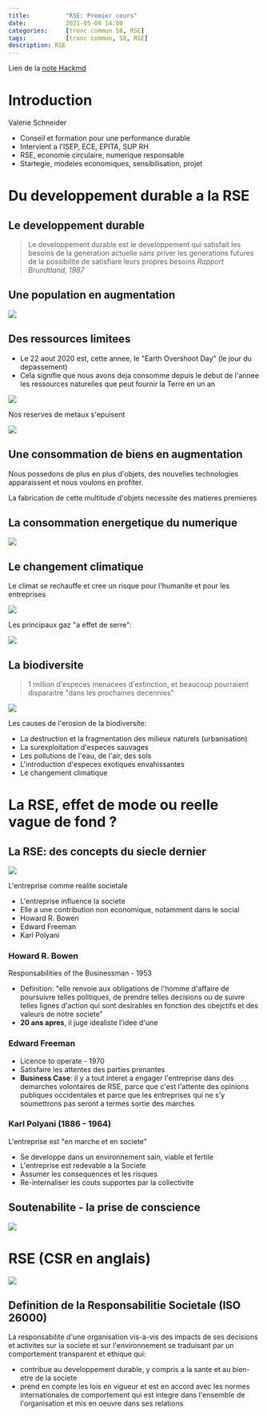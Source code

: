 ```yaml
---
title:          "RSE: Premier cours"
date:           2021-05-04 14:00
categories:     [tronc commun S8, RSE]
tags:           [tronc commun, S8, RSE]
description: RSE
---
```

Lien de la [note Hackmd](https://hackmd.io/@lemasymasa/BJCkj20D_)

# Introduction
Valerie Schneider
- Conseil et formation pour une performance durable
- Intervient a l'ISEP, ECE, EPITA, SUP RH
- RSE, economie circulaire, numerique responsable
- Startegie, modeles economiques, sensibilisation, projet

# Du developpement durable a la RSE

## Le developpement durable
> Le developpement durable est le developpement qui satisfait les besoins de la generation actuelle sans priver les generations futures de la possibilite de satisfiare leurs propres besoins
> *Rapport Brundtland, 1987*

## Une population en augmentation

![](https://i.imgur.comH0Uze4.png)

## Des ressources limitees
- Le 22 aout 2020 est, cette annee, le "Earth Overshoot Day" (le jour du depassement)
- Cela signifie que nous avons deja consomme depuis le debut de l'annee les ressources naturelles que peut fournir la Terre en un an

![](https://i.imgur.com/YTXsezC.png)

Nos reserves de metaux s'epuisent

![](https://i.imgur.com/MjcNr2v.png)

## Une consommation de biens en augmentation

Nous possedons de plus en plus d'objets, des nouvelles technologies apparaissent et nous voulons en profiter.

La fabrication de cette multitude d'objets necessite des matieres premieres

## La consommation energetique du numerique

![](https://i.imgur.com/5SJMDEy.png)

## Le changement climatique

<div class="alert alert-info" role="alert" markdown="1">
Le climat se rechauffe et cree un risque pour l'humanite et pour les entreprises
</div>

![](https://i.imgur.com/Uh0AGX4.png)

Les principaux gaz "a effet de serre":

![](https://i.imgur.coml1FWnL.png)


## La biodiversite

> 1 million d'especes menacees d'extinction, et beaucoup pourraient disparaitre "dans les prochaines decennies"

![](https://i.imgur.com/YrzETLK.jpg)

Les causes de l'erosion de la biodiversite:
- La destruction et la fragmentation des milieux naturels (urbanisation)
- La surexploitation d'especes sauvages
- Les pollutions de l'eau, de l'air, des sols
- L'introduction d'especes exotiques envahissantes
- Le changement climatique

# La RSE, effet de mode ou reelle vague de fond ?

## La RSE: des concepts du siecle dernier

![](https://i.imgur.com/S7UE924.png)

L'entreprise comme realite societale
- L'entreprise influence la societe
- Elle a une contribution non economique, notamment dans le social
- Howard R. Bowen
- Edward Freeman
- Karl Polyani

### Howard R. Bowen
Responsabilities of the Businessman - 1953

- Definition: "elle renvoie aux obligations de l'homme d'affaire de poursuivre telles politiques, de prendre telles decisions ou de suivre telles lignes d'action qui sont desirables en fonction des obejctifs et des valeurs de notre societe"
- **20 ans apres**, il juge idealiste l'idee d'une

### Edward Freeman
- Licence to operate - 1970
- Satisfaire les attentes des parties prenantes
- **Business Case**: il y a tout interet a engager l'entreprise dans des demarches volontaires de RSE, parce que c'est l'attente des opinions publiques occidentales et parce que les entreprises qui ne s'y soumettrons pas seront a termes sortie des marches

### Karl Polyani (1886 - 1964)
L'entreprise est "en marche et en societe"
- Se developpe dans un environnement sain, viable et fertile
- L'entreprise est redevable a la Societe
- Assumer les consequences et les risques
- Re-internaliser les couts supportes par la collectivite

## Soutenabilite - la prise de conscience

![](https://i.imgur.com/QTiqdbc.png)

# RSE (CSR en anglais)

![](https://i.imgur.com/0XsYKCe.png)

## Definition de la Responsabilitie Societale (ISO 26000)
La responsabilite d'une organisation vis-a-vis des impacts de ses decisions et activites sur la societe et sur l'environnement se traduisant par un comportement transparent et ethique qui:
- contribue au developpement durable, y compris a la sante et au bien-etre de la societe
- prend en compte les lois en vigueur et est en accord avec les normes internationales de comportement qui est integre dans l'ensemble de l'organisation et mis en oeuvre dans ses relations
